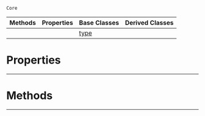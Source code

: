  `Core`

|Methods|Properties|Base Classes|Derived Classes|
|---|---|---|---|
| | |[type](https://github.com/PlasmaEngine/PlasmaDocs/tree/master/docs/C%2B%2B/code_reference/lightning_base_types/type.markdown)| |


 #  Properties


---  
 #  Methods


---  
 

 